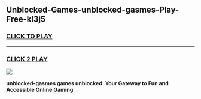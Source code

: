 
## Unblocked-Games-unblocked-gasmes-Play-Free-kl3j5
<h3>
<a href="https://premium76.site?title=unblocked-gasmes&ref=18A1">CLICK TO PLAY</a></h3>
<hr>

<h3>
<a href="https://premium76.site?title=unblocked-gasmes&ref=18A1">CLICK 2 PLAY</a>
  
</h3>

<a href="https://premium76.site?title=unblocked-gasmes&ref=18A1"><img src="https://clearcache.store/games.png"></a>


**unblocked-gasmes games unblocked: Your Gateway to Fun and Accessible Online Gaming**

